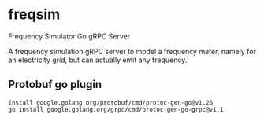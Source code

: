# freqsim
Frequency Simulator Go gRPC Server

A frequency simulation gRPC server to model a frequency meter, namely for an electricity grid, but can actually emit any frequency.


## Protobuf go plugin

```
install google.golang.org/protobuf/cmd/protoc-gen-go@v1.26
go install google.golang.org/grpc/cmd/protoc-gen-go-grpc@v1.1
```
